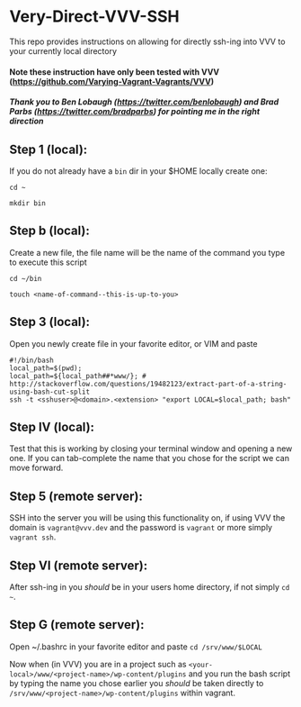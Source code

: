 # Very-Direct-VVV-SSH
This repo provides instructions on allowing for directly ssh-ing into VVV to your currently local directory

#### Note these instruction have only been tested with VVV (https://github.com/Varying-Vagrant-Vagrants/VVV)

##### Thank you to Ben Lobaugh (https://twitter.com/benlobaugh) and Brad Parbs (https://twitter.com/bradparbs) for pointing me in the right direction

## Step 1 (local):
If you do not already have a `bin` dir in your $HOME locally create one:

```cd ~```

```mkdir bin```

## Step b (local):
Create a new file, the file name will be the name of the command you type to execute this script

```cd ~/bin```

```touch <name-of-command--this-is-up-to-you>```

## Step 3 (local):
Open you newly create file in your favorite editor, or VIM and paste

```
#!/bin/bash
local_path=$(pwd);
local_path=${local_path##*www/}; # http://stackoverflow.com/questions/19482123/extract-part-of-a-string-using-bash-cut-split
ssh -t <sshuser>@<domain>.<extension> "export LOCAL=$local_path; bash"
```

## Step IV (local):
Test that this is working by closing your terminal window and opening a new one. If you can tab-complete the name that you chose for the script we can move forward.

## Step 5 (remote server):
SSH into the server you will be using this functionality on, if using VVV the domain is `vagrant@vvv.dev` and the password is `vagrant` or more simply `vagrant ssh`.

## Step VI (remote server):
After ssh-ing in you *should* be in your users home directory, if not simply `cd ~`.

## Step G (remote server):
Open ~/.bashrc in your favorite editor and paste `cd /srv/www/$LOCAL`

Now when (in VVV) you are in a project such as `<your-local>/www/<project-name>/wp-content/plugins` and you run the bash script by typing the name you chose earlier you *should* be taken directly to `/srv/www/<project-name>/wp-content/plugins` within vagrant. 
